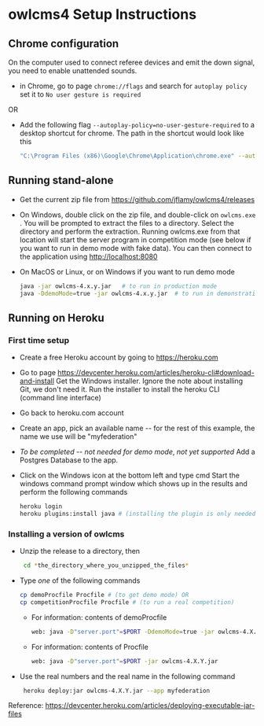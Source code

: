 # owlcms4 Setup Instructions

## Chrome configuration

On the computer used to connect referee devices and emit the down signal, you need to enable unattended sounds.

- in Chrome, go to page ``chrome://flags``  and search for ``autoplay policy`` 
  set it to ``No user gesture is required``


OR

- Add the following flag  `--autoplay-policy=no-user-gesture-required`
  to a desktop shortcut for chrome.  The path in the shortcut would look like this

  ```bash
  "C:\Program Files (x86)\Google\Chrome\Application\chrome.exe" --autoplay-policy=no-user-gesture-required
  ```

## Running stand-alone

- Get the current zip file from <https://github.com/jflamy/owlcms4/releases>

- On Windows, double click on the zip file, and double-click on `owlcms.exe` . You will be prompted to extract the files to a directory.  Select the directory and perform the extraction.  Running owlcms.exe from that location will start the server program in competition mode (see below if you want to run in demo mode with fake data).  You can then connect to the application using [http://localhost:8080](http://localhost:8080)

- On MacOS or Linux, or on Windows if you want to run demo mode

  ```bash
  java -jar owlcms-4.x.y.jar   # to run in production mode
  java -DdemoMode=true -jar owlcms-4.x.y.jar  # to run in demonstration mode
  ```

## Running on Heroku

### First time setup

- Create a free Heroku account  by going to https://heroku.com
- Go to page https://devcenter.heroku.com/articles/heroku-cli#download-and-install
  Get the Windows installer.  Ignore the note about installing Git, we don't need it.
  Run the installer to install the heroku CLI (command line interface)


- Go back to heroku.com account
- Create an app, pick an available name -- for the rest of this example, the name we use will be "myfederation"
- *To be completed -- not needed for demo mode*, *not yet supported*  Add a Postgres Database to the app.
- Click on the Windows icon at the bottom left and type cmd
  Start the windows command prompt window which shows up in the results and perform the following commands

  ```bash
  heroku login
  heroku plugins:install java # (installing the plugin is only needed the very first time)
  ```

### Installing a version of owlcms

- Unzip the release to a directory, then

  ```bash
   cd *the_directory_where_you_unzipped_the_files*
  ```

- Type *one* of the following commands
  ```bash
  cp demoProcfile Procfile # (to get demo mode) OR 
  cp competitionProcfile Procfile # (to run a real competition) 
  ```
  - For information: contents of demoProcfile

    ```bash
    web: java -D"server.port"=$PORT -DdemoMode=true -jar owlcms-4.X.Y.jar
    ```

  - For information: contents of Procfile

    ```bash
    web: java -D"server.port"=$PORT -jar owlcms-4.X.Y.jar
    ```

- Use the real numbers and the real name in the following command

  ```bash
   heroku deploy:jar owlcms-4.X.Y.jar --app myfederation 
  ```


Reference: https://devcenter.heroku.com/articles/deploying-executable-jar-files

